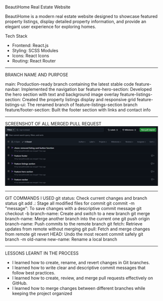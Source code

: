 BeautiHome Real Estate Website

BeautiHome is a modern real estate website designed to showcase featured property listings, display detailed property information, and provide an elegant user experience for exploring homes.

Tech Stack

- Frontend: React.js
- Styling: SCSS Modules
- Icons: React Icons
- Routing: React Router 

------------------------------

BRANCH NAME AND PURPOSE

main: Production-ready branch containing the latest stable code
feature-navbar: Implemented the navigation bar
feature-hero-section: Developed the hero section with text and background image overlay
feature-listings-section: Created the property listings display and responsive grid
feature-listings-ui: The renamed branch of feature-listings-section branch
feature/footer-section: Built the footer section with links and contact info

---------------------------------

SCREENSHOT OF ALL MERGED PULL REQUEST 
![alt text](<Screenshot 2025-10-06 114108.png>)

---------------------------------
GIT COMMANDS I USED
git status: Check current changes and branch status
git add .: Stage all modified files for commit
git commit -m "message": To save changes with a descriptive commit message
git checkout -b branch-name: Create and switch to a new branch
git merge branch-name: Merge another branch into the current one
git push origin branch-name: Push commits to the remote branch
git fetch: Retrieve updates from remote without merging
git pull: Fetch and merge changes from remote
git revert HEAD: Undo the most recent commit safely
git branch -m old-name new-name: Rename a local branch

--------------------------------
LESSONS LEARNT IN THE PROCESS
- I learned how to create, rename, and revert changes in Git branches.
- I learned how to write clear and descriptive commit messages that follow best practices.
- I learned how to create, review, and merge pull requests effectively on GitHub.
- I learned how to merge changes between different branches while keeping the project organized